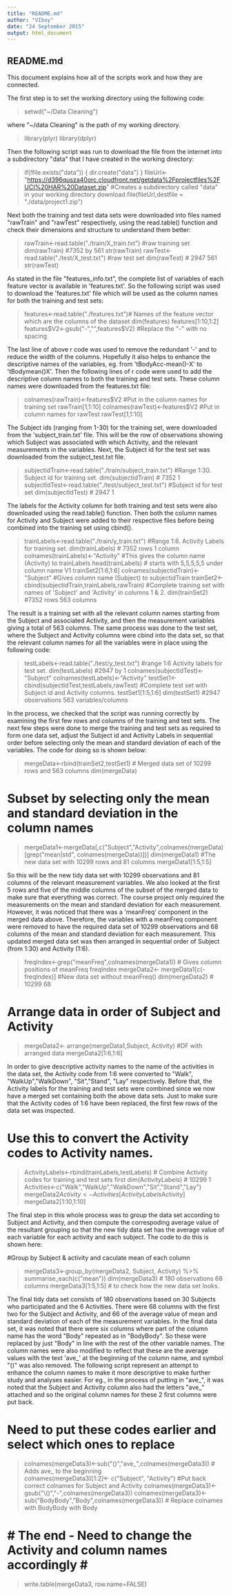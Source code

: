 ```yaml
---
title: "README.md"
author: "VIboy"
date: "24 September 2015"
output: html_document
---
```


## README.md

This document explains how all of the scripts work and how they are connected.

The first step is to set the working directory using the following code:

> setwd("~/Data Cleaning")

where "~/data Cleaning" is the path of my working directory.
> library(plyr)
library(dplyr)

Then the following script was run to download the file from the internet into a subdirectory "data" that I have created in the working directory:

> if(!file.exists("data")) {
  dir.create("data")
} 
fileUrl<-"https://d396qusza40orc.cloudfront.net/getdata%2Fprojectfiles%2FUCI%20HAR%20Dataset.zip"
#Creates a subdirectory called "data" in your working directory
download.file(fileUrl,destfile = "./data/project1.zip")

Next both the training and test data sets were downloaded into files named "rawTrain" and "rawTest" respectively, using the read.table() function and check their dimensions and structure to understand them better:

> rawTrain<-read.table("./train/X_train.txt") #raw training set
dim(rawTrain) #7352  by 561
str(rawTrain)
rawTest<-read.table("./test/X_test.txt") #raw test set
dim(rawTest) # 2947 561
str(rawTest)

As stated in the file "features_info.txt", the complete list of variables of each feature vector is available in 'features.txt'. So the following script was used to download the 'features.txt' file  which will be used as the column names for both the training and test sets:

> features<-read.table("./features.txt")# Names of the feature vector which are the columns of the dataset
dim(features)
features[1:10,1:2]
features$V2<-gsub("-","",features$V2) #Replace the "-" with no spacing

The last line of above r code was used to remove the redundant '-' and to reduce the width of the columns. Hopefully it also helps to enhance the descriptive names of the variables, eg. from 'tBodyAcc-mean()-X' to 'tBodymean()X'. 
Then the following lines of r code were used to add the descriptive column names to both the training and test sets. These column names were downloaded from the features.txt file:

> colnames(rawTrain)<-features$V2 #Put in the column names for training set
rawTrain[1,1:10]
colnames(rawTest)<-features$V2 #Put in column names for rawTest
rawTest[1,1:10]

The Subject ids (ranging from 1-30) for the training set, were downloaded from the 'subject_train.txt' file. This will be the row of observations showing which Subject was associated with which Activity, and the relevant measurements in the variables. Next, the Subject id for the test set was downloaded from the subject_test.txt file.

> subjectidTrain<-read.table("./train/subject_train.txt") #Range 1:30. Subject id for training set.
dim(subjectidTrain) # 7352 1
subjectIdTest<-read.table("./test/subject_test.txt") #Subject id for test set
dim(subjectIdTest) # 2947 1

The labels for the Activity column for both training and test sets were also downloaded using the read.table() function. Then both the column names for Activity and Subject were added to their respective files before being combined into the training set using cbind().

> trainLabels<-read.table("./train/y_train.txt") #Range 1:6. Activity Labels for training set.
dim(trainLabels) # 7352 rows 1 column
colnames(trainLabels)<-"Activity" #This gives the column name (Activity) to trainLabels
head(trainLabels) # starts with 5,5,5,5,5 under column name V1
trainSet2[1:6,1:6]
colnames(subjectidTrain)<-"Subject" #Gives column name (Subject) to subjectidTrain
trainSet2<-cbind(subjectidTrain,trainLabels,rawTrain) #Complete training set with names of 'Subject' and 'Activity' in columns 1 & 2.
dim(trainSet2) #7352 rows  563 columns

The result is a training set with all the relevant column names starting from the Subject and associated Activity, and then the measurement variables giving a total of 563 columns.
The same process was done to the test set, where the Subject and Activity columns were cbind into the data set, so that the relevant column names for all the variables were in place using the following code:

> testLabels<-read.table("./test/y_test.txt") #range 1:6 Activity labels for test set.
dim(testLabels) #2947 by 1
colnames(subjectIdTest)<-"Subject"
colnames(testLabels)<-"Activity"
testSet1<-cbind(subjectIdTest,testLabels,rawTest) #Complete test set with Subject id and Activity columns.
testSet1[1:5,1:6] 
dim(testSet1) #2947 observations  563 variables/columns

In the process, we checked that the script was running correctly by examining the first few rows and columns of the training and test sets.
The next few steps were done to merge the training and test sets as required to form one data set, adjust the Subject id and Activity Labels in sequential order before selecting only the mean and standard deviation of each of the variables. The code for doing so is shown below:

> mergeData<-rbind(trainSet2,testSet1) # Merged data set of 10299 rows and 563 columns
dim(mergeData)
# Subset by selecting only the mean and standard deviation in the column names
> mergeData1<-mergeData[,c("Subject","Activity",colnames(mergeData)[grep("mean|std", colnames(mergeData))])]
dim(mergeData1) #The new data set with 10299 rows and 81 columns
mergeData1[1:5,1:5]

So this will be the new tidy data set with 10299 observations and 81 columns of the relevant measurement variables.
We also looked at the first 5 rows and five of the middle columns of the subset of the merged data to make sure that everything was correct.
The course project only required the measurements on the mean and standard deviation for each measurement. However, it was noticed that there was a 'meanFreq' component in the merged data above. Therefore, the variables with a meanFreq component were removed to have the required data set of 10299 observations and 68 columns of the mean and standard deviation for each measurement. This updated merged data set was then arranged in sequential order of Subject (from 1:30) and Activity (1:6).

> freqIndex<-grep("meanFreq",colnames(mergeData1)) # Gives column positions of meanFreq 
freqIndex
mergeData2<- mergeData1[c(-freqIndex)] #New data set without meanFreq()
dim(mergeData2) # 10299 68

# Arrange data in order of Subject and Activity
> mergeData2<- arrange(mergeData1,Subject, Activity) #DF with arranged data
mergeData2[1:6,1:6]

In order to give descriptive activity names to the name of the activities in the data set,  the Activity code from 1:6 were converted to "Walk", "WalkUp","WalkDown", "Sit","Stand", "Lay" respectively. Before that, the Activity labels for the training and test sets were combined since we now have a merged set containing both the above data sets. Just to make sure that the Activity codes of 1:6 have been replaced, the first few rows of the data set was inspected.

# Use this to convert the Activity codes to Activity names.
> ActivityLabels<-rbind(trainLabels,testLabels) # Combine Activity codes for training and test sets first
dim(ActivityLabels) # 10299 1
Activities<-c("Walk","WalkUp","WalkDown","Sit","Stand","Lay")
mergeData2$Activity<-Activities[ActivityLabels$Activity]
mergeData2[1:10,1:10]


The final step in this whole process was to group the data set according to Subject and Activity, and then compute the correspoding average value of the resultant grouping so that the new tidy data set has the average value of each variable for each activity and each subject. The code to do this is shown here:

#Group by Subject & activity and caculate mean of each column

> mergeData3<-group_by(mergeData2, Subject, Activity) %>% summarise_each(c("mean"))
dim(mergeData3) # 180 observations 68 columns
mergeData3[1:5,1:5] # to check how the new data set looks.

The final tidy data set consists of 180 observations based on 30 Subjects who participated and the 6 Activities. There were 68 columns with the first two for the Subject and Activity, and 66 of the average value of mean and standard deviation of each of the measurement variables.
In the final data set, it was noted that there were six columns where part of the column name has the word "Body"  repeated as in "BodyBody". So these were replaced by just "Body" in line with the rest of the other variable names. The column names were also modified to reflect that these are the average values with the text 'ave_' at the beginning of the column name, and symbol "()"  was also removed. The following script represent an attempt to enhance the column names to make it more descriptive to make further study and analyses easier. For eg., in the  process of putting in "ave_", it was noted that the Subject and Activity column also had the letters "ave_" attached and so the original column names for these 2 first columns were put back.

# Need to put these codes earlier and select which ones to replace 
> colnames(mergeData3)<-sub("()","ave_",colnames(mergeData3)) # Adds ave_ to the beginning  
colnames(mergeData3)[1:2]<- c("Subject", "Activity") #Put back correct colnames for Subject and Activity
colnames(mergeData3)<-gsub("\\()","-",colnames(mergeData3))
colnames(mergeData3)<-sub("BodyBody","Body",colnames(mergeData3)) # Replace colnames with BodyBody with Body
# # The end - Need to change the Activity and column names accordingly # #

> write.table(mergeData3, row.name=FALSE)
